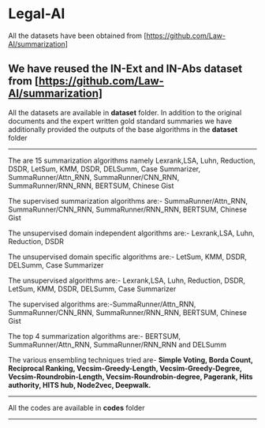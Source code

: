 # Legal-AI


All the datasets have been obtained from [https://github.com/Law-AI/summarization]

We have reused the IN-Ext and IN-Abs dataset from [https://github.com/Law-AI/summarization]
-------------------------------------------------------------------------------------------------------------------------------------------------

All the datasets are available in **dataset** folder. In addition to the original documents and the expert written gold standard summaries we have additionally provided the outputs of the base algorithms in the **dataset** folder

-------------------------------------------------------------------------------------------------------------------------------------------------


The are 15 summarization algorithms namely Lexrank,LSA, Luhn, Reduction, DSDR, LetSum, KMM, DSDR, DELSumm, Case Summarizer, SummaRunner/Attn_RNN, SummaRunner/CNN_RNN, SummaRunner/RNN_RNN, BERTSUM, Chinese Gist

The supervised summarization algorithms are:-  SummaRunner/Attn_RNN, SummaRunner/CNN_RNN, SummaRunner/RNN_RNN, BERTSUM, Chinese Gist

The unsupervised domain independent algorithms are:- Lexrank,LSA, Luhn, Reduction, DSDR

The unsupervised domain specific algorithms are:-  LetSum, KMM, DSDR, DELSumm, Case Summarizer

The unsupervised algorithms are:- Lexrank,LSA, Luhn, Reduction, DSDR, LetSum, KMM, DSDR, DELSumm, Case Summarizer

The supervised algorithms are:-SummaRunner/Attn_RNN, SummaRunner/CNN_RNN, SummaRunner/RNN_RNN, BERTSUM, Chinese Gist

The top 4 summarization algorithms are:- BERTSUM, SummaRunner/Attn_RNN, SummaRunner/RNN_RNN and DELSumm

The various ensembling techniques tried are- **Simple Voting, Borda Count, Reciprocal Ranking, Vecsim-Greedy-Length, Vecsim-Greedy-Degree, Vecsim-Roundrobin-Length, Vecsim-Roundrobin-degree, Pagerank, Hits authority, HITS hub, Node2vec, Deepwalk.**

----------------------------------------------------------------------------------------------------------------------------------------------


 All the codes are available in **codes** folder 



-----------------------------------------------------------------------------------------------------------------------------------------------


